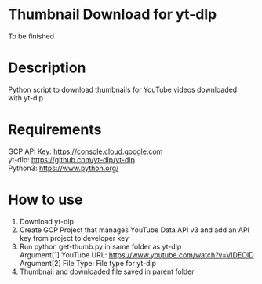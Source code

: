 # Thumbnail Download for yt-dlp

To be finished

# Description <br />
Python script to download thumbnails for YouTube videos downloaded <br />
with yt-dlp

# Requirements <br />
GCP API Key: https://console.cloud.google.com  <br />
yt-dlp: https://github.com/yt-dlp/yt-dlp <br />
Python3: https://www.python.org/

# How to use
1. Download yt-dlp
2. Create GCP Project that manages YouTube Data API v3 and add an API key from project to developer key
3. Run python get-thumb.py in same folder as yt-dlp  <br />
   Argument[1] YouTube URL: https://www.youtube.com/watch?v=VIDEOID <br />
   Argument[2] File Type: File type for yt-dlp <br />
4. Thumbnail and downloaded file saved in parent folder

 


